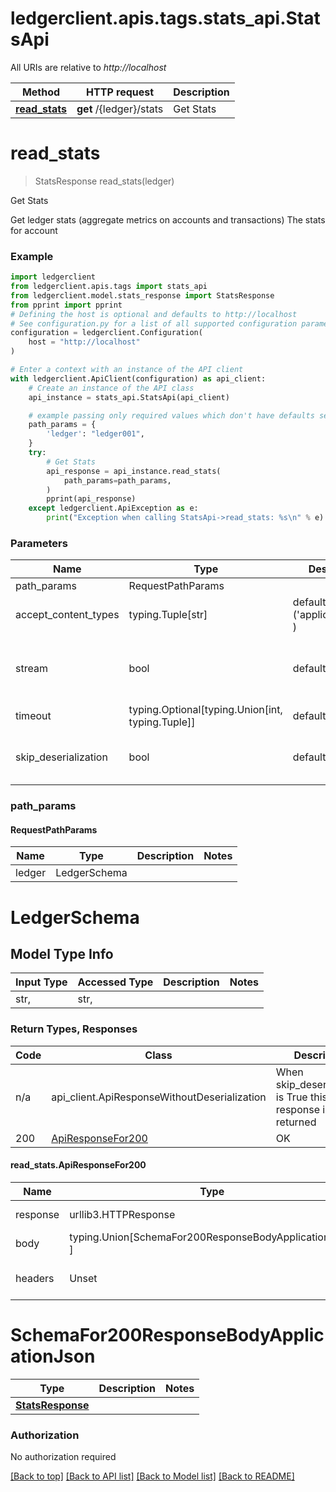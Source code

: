 <a name="__pageTop"></a>
# ledgerclient.apis.tags.stats_api.StatsApi

All URIs are relative to *http://localhost*

Method | HTTP request | Description
------------- | ------------- | -------------
[**read_stats**](#read_stats) | **get** /{ledger}/stats | Get Stats

# **read_stats**
<a name="read_stats"></a>
> StatsResponse read_stats(ledger)

Get Stats

Get ledger stats (aggregate metrics on accounts and transactions) The stats for account 

### Example

```python
import ledgerclient
from ledgerclient.apis.tags import stats_api
from ledgerclient.model.stats_response import StatsResponse
from pprint import pprint
# Defining the host is optional and defaults to http://localhost
# See configuration.py for a list of all supported configuration parameters.
configuration = ledgerclient.Configuration(
    host = "http://localhost"
)

# Enter a context with an instance of the API client
with ledgerclient.ApiClient(configuration) as api_client:
    # Create an instance of the API class
    api_instance = stats_api.StatsApi(api_client)

    # example passing only required values which don't have defaults set
    path_params = {
        'ledger': "ledger001",
    }
    try:
        # Get Stats
        api_response = api_instance.read_stats(
            path_params=path_params,
        )
        pprint(api_response)
    except ledgerclient.ApiException as e:
        print("Exception when calling StatsApi->read_stats: %s\n" % e)
```
### Parameters

Name | Type | Description  | Notes
------------- | ------------- | ------------- | -------------
path_params | RequestPathParams | |
accept_content_types | typing.Tuple[str] | default is ('application/json', ) | Tells the server the content type(s) that are accepted by the client
stream | bool | default is False | if True then the response.content will be streamed and loaded from a file like object. When downloading a file, set this to True to force the code to deserialize the content to a FileSchema file
timeout | typing.Optional[typing.Union[int, typing.Tuple]] | default is None | the timeout used by the rest client
skip_deserialization | bool | default is False | when True, headers and body will be unset and an instance of api_client.ApiResponseWithoutDeserialization will be returned

### path_params
#### RequestPathParams

Name | Type | Description  | Notes
------------- | ------------- | ------------- | -------------
ledger | LedgerSchema | | 

# LedgerSchema

## Model Type Info
Input Type | Accessed Type | Description | Notes
------------ | ------------- | ------------- | -------------
str,  | str,  |  | 

### Return Types, Responses

Code | Class | Description
------------- | ------------- | -------------
n/a | api_client.ApiResponseWithoutDeserialization | When skip_deserialization is True this response is returned
200 | [ApiResponseFor200](#read_stats.ApiResponseFor200) | OK

#### read_stats.ApiResponseFor200
Name | Type | Description  | Notes
------------- | ------------- | ------------- | -------------
response | urllib3.HTTPResponse | Raw response |
body | typing.Union[SchemaFor200ResponseBodyApplicationJson, ] |  |
headers | Unset | headers were not defined |

# SchemaFor200ResponseBodyApplicationJson
Type | Description  | Notes
------------- | ------------- | -------------
[**StatsResponse**](../../models/StatsResponse.md) |  | 


### Authorization

No authorization required

[[Back to top]](#__pageTop) [[Back to API list]](../../../README.md#documentation-for-api-endpoints) [[Back to Model list]](../../../README.md#documentation-for-models) [[Back to README]](../../../README.md)

